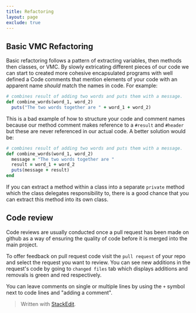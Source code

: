 ```yaml
---
title: Refactoring
layout: page
exclude: true
---
```

## Basic VMC Refactoring
Basic refactoring follows a pattern of extracting variables, then methods then classes, or VMC. By slowly extricating different pieces of our code we can start to created more cohesive encapsulated programs with well defined a
Code comments that mention elements of your code with an apparent name *should* match the names in code. For example:
```ruby
# combines result of adding two words and puts them with a message.
def combine_words(word_1, word_2)
  puts("The two words together are " + word_1 + word_2)
```
This is a bad example of how to structure your code and comment names because our method comment makes reference to a `#result` and `#header` but these are never referenced in our actual code. A better solution would be:
```ruby
# combines result of adding two words and puts them with a message.
def combine_words(word_1, word_2)
  message = "The two words together are "
  result = word_1 + word_2
  puts(message + result)
end
```

If you can extract a method within a class into a separate `private` method which the class delegates responsibility to, there is a good chance that you can extract this method into its own class.


## Code review

Code reviews are usually conducted once a pull request has been made on github as a way of ensuring the quality of code before it is merged into the main project.

To offer feedback on pull request code visit the `pull request` of your repo and select the request you want to review. You can see new additions in the request's code by going to `changed files` tab which displays additions and removals is green and red respectively.

You can leave comments on single or multiple lines by using the `+` symbol next to code lines and "adding a comment". 
> Written with [StackEdit](https://stackedit.io/).
<!--stackedit_data:
eyJoaXN0b3J5IjpbMzk2NzU5NjMwLC01NTIzMjgyMzYsLTIwNT
Q0NzU0MDYsMTg0NTMyNTA4MywtMjA1NDQ3NTQwNiwtODU2MDUx
MTE3XX0=
-->